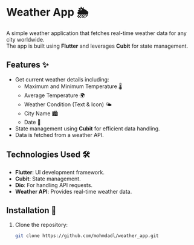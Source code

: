 # Weather App 🌦️

A simple weather application that fetches real-time weather data for any city worldwide.  
The app is built using **Flutter** and leverages **Cubit** for state management.

## Features ✨

- Get current weather details including:
  - Maximum and Minimum Temperature 🌡️
  - Average Temperature 🌍
  - Weather Condition (Text & Icon) 🌤️
  - City Name 🏙️
  - Date 📅
- State management using **Cubit** for efficient data handling.
- Data is fetched from a weather API.

## Technologies Used 🛠️

- **Flutter**: UI development framework.
- **Cubit**: State management.
- **Dio**: For handling API requests.
- **Weather API**: Provides real-time weather data.

## Installation 🚀

1. Clone the repository:
   ```bash
   git clone https://github.com/mohmdadl/weather_app.git
